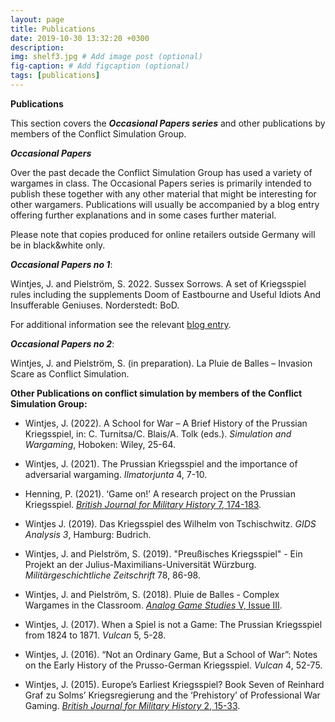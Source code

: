 ```yaml
---
layout: page
title: Publications
date: 2019-10-30 13:32:20 +0300
description: 
img: shelf3.jpg # Add image post (optional)
fig-caption: # Add figcaption (optional)
tags: [publications]
---
```


**Publications**

This section covers the ***Occasional Papers series*** and other publications by members of the Conflict Simulation Group.

***Occasional Papers***

Over the past decade the Conflict Simulation Group has used a variety of wargames in class. The Occasional Papers series is primarily intended to publish these together with any other material that might be interesting for other wargamers. Publications will usually be accompanied by a blog entry offering further explanations and in some cases further material.

Please note that copies produced for online retailers outside Germany will be in black&white only.

***Occasional Papers no 1***:

Wintjes, J. and Pielström, S. 2022. Sussex Sorrows. A set of Kriegsspiel rules including the supplements Doom of Eastbourne and Useful Idiots And Insufferable Geniuses. Norderstedt: BoD.

For additional information see the relevant [blog entry](https://cosimg.github.io/blog/2022/12/15/How-to-run-a-Kriegsspiel.html).

***Occasional Papers no 2***:

Wintjes, J. and Pielström, S. (in preparation). La Pluie de Balles – Invasion Scare as Conflict Simulation.

**Other Publications on conflict simulation by members of the Conflict Simulation Group:**

- Wintjes, J. (2022). A School for War – A Brief History of the Prussian Kriegsspiel, in: C. Turnitsa/C. Blais/A. Tolk (eds.). *Simulation and Wargaming*, Hoboken: Wiley,  25-64.

- Wintjes, J. (2021). The Prussian Kriegsspiel and the importance of adversarial wargaming. *Ilmatorjunta* 4, 7-10.

- Henning, P. (2021). ‘Game on!’ A research project on the Prussian Kriegsspiel. [*British Journal for Military History* 7, 174-183](https://bjmh.gold.ac.uk/article/view/1561).

- Wintjes J. (2019). Das Kriegsspiel des Wilhelm von Tschischwitz. *GIDS Analysis 3*, Hamburg: Budrich.

- Wintjes, J. and Pielström, S. (2019). "Preußisches Kriegsspiel" - Ein Projekt an der Julius-Maximilians-Universität Würzburg. *Militärgeschichtliche Zeitschrift* 78, 86-98.

- Wintjes, J. and Pielström, S. (2018). Pluie de Balles - Complex Wargames in the Classroom. [*Analog Game Studies* V, Issue III](http://analoggamestudies.org/2018/09/pluie-de-balles-complex-wargames-in-the-classroom/).

- Wintjes, J. (2017). When a Spiel is not a Game: The Prussian Kriegsspiel from 1824 to 1871. *Vulcan* 5, 5-28.

- Wintjes, J. (2016). “Not an Ordinary Game, But a School of War”: Notes on the Early History of the Prusso-German Kriegsspiel. *Vulcan* 4, 52-75.

- Wintjes, J. (2015). Europe’s Earliest Kriegsspiel? Book Seven of Reinhard Graf zu Solms’ Kriegsregierung and the ‘Prehistory’ of Professional War Gaming. [*British Journal for Military History* 2, 15-33](http://bjmh.gold.ac.uk/article/view/634).

